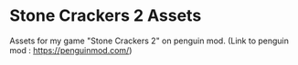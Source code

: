 # Stone Crackers 2 Assets
Assets for my game "Stone Crackers 2" on penguin mod. (Link to penguin mod : https://penguinmod.com/)
